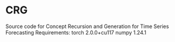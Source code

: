 # CRG
Source code for Concept Recursion and Generation for Time Series Forecasting
Requirements:
  torch 2.0.0+cu117
  numpy 1.24.1
